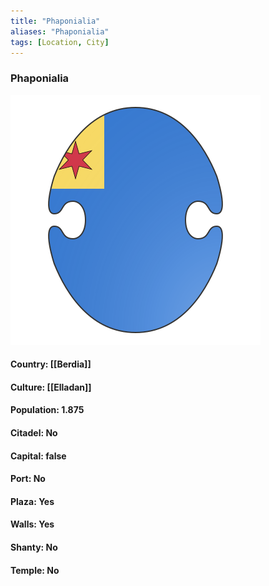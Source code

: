 ```yaml
---
title: "Phaponialia"
aliases: "Phaponialia"
tags: [Location, City]
---
```

### Phaponialia
![](attachment/9ba8ac0ad69dd6f81181dd66579681e1.svg)

#### Country: [[Berdia]]

#### Culture: [[Elladan]]

#### Population: 1.875

#### Citadel: No

#### Capital: false

#### Port: No

#### Plaza: Yes

#### Walls: Yes

#### Shanty: No

#### Temple: No

